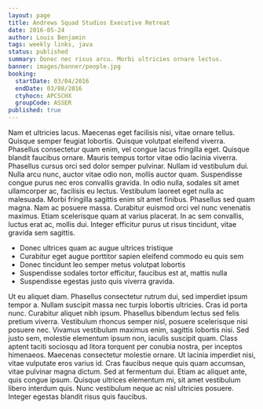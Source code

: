 ```yaml
---
layout: page
title: Andrews Squad Studios Executive Retreat
date: 2016-05-24
author: Louis Benjamin
tags: weekly links, java
status: published
summary: Donec nec risus arcu. Morbi ultricies ornare lectus.
banner: images/banner/people.jpg
booking:
  startDate: 03/04/2016
  endDate: 03/08/2016
  ctyhocn: APCSCHX
  groupCode: ASSER
published: true
---
```

Nam et ultricies lacus. Maecenas eget facilisis nisi, vitae ornare tellus. Quisque semper feugiat lobortis. Quisque volutpat eleifend viverra. Phasellus consectetur quam enim, vel congue lacus fringilla eget. Quisque blandit faucibus ornare. Mauris tempus tortor vitae odio lacinia viverra. Phasellus cursus orci sed dolor semper pulvinar. Nullam id vestibulum dui. Nulla arcu nunc, auctor vitae odio non, mollis auctor quam. Suspendisse congue purus nec eros convallis gravida. In odio nulla, sodales sit amet ullamcorper ac, facilisis eu lectus.
Vestibulum laoreet eget nulla ac malesuada. Morbi fringilla sagittis enim sit amet finibus. Phasellus sed quam magna. Nam ac posuere massa. Curabitur euismod orci vel nunc venenatis maximus. Etiam scelerisque quam at varius placerat. In ac sem convallis, luctus erat ac, mollis dui. Integer efficitur purus ut risus tincidunt, vitae gravida sem sagittis.

* Donec ultrices quam ac augue ultrices tristique
* Curabitur eget augue porttitor sapien eleifend commodo eu quis sem
* Donec tincidunt leo semper metus volutpat lobortis
* Suspendisse sodales tortor efficitur, faucibus est at, mattis nulla
* Suspendisse egestas justo quis viverra gravida.

Ut eu aliquet diam. Phasellus consectetur rutrum dui, sed imperdiet ipsum tempor a. Nullam suscipit massa nec turpis lobortis ultricies. Cras id porta nunc. Curabitur aliquet nibh ipsum. Phasellus bibendum lectus sed felis pretium viverra. Vestibulum rhoncus semper nisl, posuere scelerisque nisi posuere nec. Vivamus vestibulum maximus enim, sagittis lobortis nisi. Sed justo sem, molestie elementum ipsum non, iaculis suscipit quam.
Class aptent taciti sociosqu ad litora torquent per conubia nostra, per inceptos himenaeos. Maecenas consectetur molestie ornare. Ut lacinia imperdiet nisi, vitae vulputate eros varius id. Cras faucibus neque quis quam accumsan, vitae pulvinar magna dictum. Sed at fermentum dui. Etiam ac aliquet ante, quis congue ipsum. Quisque ultrices elementum mi, sit amet vestibulum libero interdum quis. Nunc vestibulum neque ac nisl ultricies posuere. Integer egestas blandit risus quis faucibus.
